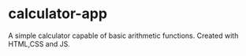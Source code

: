 # calculator-app

A simple calculator capable of basic arithmetic functions. Created with HTML,CSS and JS.
